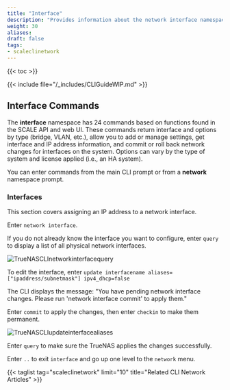 ```yaml
---
title: "Interface"
description: "Provides information about the network interface namespace in the TrueNAS CLI. Includes command syntax and common commands."
weight: 30
aliases:
draft: false
tags:
- scaleclinetwork
---
```


{{< toc >}}


{{< include file="/_includes/CLIGuideWIP.md" >}}

## Interface Commands

The **interface** namespace has 24 commands based on functions found in the SCALE API and web UI. 
These commands return interface and options by type (bridge, VLAN, etc.), allow you to add or manage settings, get interface and IP address information, and commit or roll back network changes for interfaces on the system. 
Options can vary by the type of system and license applied (i.e., an HA system). 

You can enter commands from the main CLI prompt or from a **network** namespace prompt.

### Interfaces

This section covers assigning an IP address to a network interface.

Enter `network interface`.

If you do not already know the interface you want to configure, enter `query` to display a list of all physical network interfaces.

![TrueNASCLInetworkinterfacequery](/images/SCALE/CLI/TrueNASCLInetworkinterfacequery.png "Network Interface Query")

To edit the interface, enter `update interfacename aliases=["ipaddress/subnetmask"] ipv4_dhcp=false`

The CLI displays the message: "You have pending network interface changes. Please run 'network interface commit' to apply them."

Enter `commit` to apply the changes, then enter `checkin` to make them permanent. 

![TrueNASCLIupdateinterfacealiases](/images/SCALE/CLI/TrueNASCLIupdateinterfacealiases.png "Update Interface Aliases")

Enter `query` to make sure the TrueNAS applies the changes successfully.

Enter `..` to exit `interface` and go up one level to the `network` menu.


{{< taglist tag="scaleclinetwork" limit="10" title="Related CLI Network Articles" >}}

